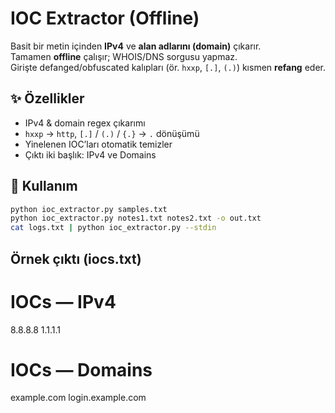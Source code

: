 # IOC Extractor (Offline)

Basit bir metin içinden **IPv4** ve **alan adlarını (domain)** çıkarır.  
Tamamen **offline** çalışır; WHOIS/DNS sorgusu yapmaz.  
Girişte defanged/obfuscated kalıpları (ör. `hxxp`, `[.]`, `(.)`) kısmen **refang** eder.

## ✨ Özellikler
- IPv4 & domain regex çıkarımı
- `hxxp` → `http`, `[.]` / `(.)` / `{.}` → `.` dönüşümü
- Yinelenen IOC’ları otomatik temizler
- Çıktı iki başlık: IPv4 ve Domains

## 🚀 Kullanım
```bash
python ioc_extractor.py samples.txt
python ioc_extractor.py notes1.txt notes2.txt -o out.txt
cat logs.txt | python ioc_extractor.py --stdin
```

## Örnek çıktı (iocs.txt)
# IOCs — IPv4
8.8.8.8
1.1.1.1

# IOCs — Domains
example.com
login.example.com

